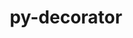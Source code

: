 ---
title: "py-decorator"
layout: cache
categories: [package, develop]
meta: {"compilers": ["none"], "num_specs": 89, "num_specs_by_stack": {"data-vis-sdk": 16, "e4s": 15, "e4s-neoverse-v2": 16, "hep": 11, "ml-linux-aarch64-cpu": 16, "ml-linux-aarch64-cuda": 15, "ml-linux-x86_64-cpu": 15, "ml-linux-x86_64-cuda": 15, "ml-linux-x86_64-rocm": 15, "root": 89}, "oss": ["ubuntu20.04", "ubuntu22.04", "ubuntu24.04"], "platforms": ["linux"], "stacks": ["data-vis-sdk", "e4s", "e4s-neoverse-v2", "hep", "ml-linux-aarch64-cpu", "ml-linux-aarch64-cuda", "ml-linux-x86_64-cpu", "ml-linux-x86_64-cuda", "ml-linux-x86_64-rocm", "root"], "targets": ["aarch64", "neoverse_v2", "x86_64_v3"], "versions": ["5.1.1"]}
spec_details: [{"compiler": "none", "hash": "2fiheu7nt6ogwvuenyaanwn2vijqt5j4", "os": "ubuntu24.04", "platform": "linux", "size": "-", "stacks": ["ml-linux-aarch64-cpu", "root"], "target": "aarch64", "variants": ["build_system=python_pip"], "versions": ["5.1.1"]}, {"compiler": "none", "hash": "2trno6ze6nye4ecsd66v6n3w2gmktfly", "os": "ubuntu22.04", "platform": "linux", "size": "-", "stacks": ["hep", "root"], "target": "x86_64_v3", "variants": ["build_system=python_pip"], "versions": ["5.1.1"]}, {"compiler": "none", "hash": "4swnlejlo6axwvwzvtcbobl4t6emsfa6", "os": "ubuntu24.04", "platform": "linux", "size": "-", "stacks": ["ml-linux-x86_64-cpu", "ml-linux-x86_64-cuda", "ml-linux-x86_64-rocm", "root"], "target": "x86_64_v3", "variants": ["build_system=python_pip"], "versions": ["5.1.1"]}, {"compiler": "none", "hash": "4xldz5r5pcbx2yj3vffmrxsonhv5hcmz", "os": "ubuntu24.04", "platform": "linux", "size": "-", "stacks": ["ml-linux-aarch64-cpu", "ml-linux-aarch64-cuda", "root"], "target": "aarch64", "variants": ["build_system=python_pip"], "versions": ["5.1.1"]}, {"compiler": "none", "hash": "4xsk3ccysamztdnpltc2vtwiw56zqsz5", "os": "ubuntu22.04", "platform": "linux", "size": "-", "stacks": ["hep", "root"], "target": "x86_64_v3", "variants": ["build_system=python_pip"], "versions": ["5.1.1"]}, {"compiler": "none", "hash": "4y5wb7gsxzrfzvlujrpej723lcd47kz5", "os": "ubuntu24.04", "platform": "linux", "size": "-", "stacks": ["ml-linux-aarch64-cpu", "ml-linux-aarch64-cuda", "root"], "target": "aarch64", "variants": ["build_system=python_pip"], "versions": ["5.1.1"]}, {"compiler": "none", "hash": "5c7jhtgr7ejmoje5r5que2dtpadphnlq", "os": "ubuntu22.04", "platform": "linux", "size": "-", "stacks": ["e4s-neoverse-v2", "root"], "target": "neoverse_v2", "variants": ["build_system=python_pip"], "versions": ["5.1.1"]}, {"compiler": "none", "hash": "5hgy6edjkouatsochhqii2dkqtqyadou", "os": "ubuntu22.04", "platform": "linux", "size": "-", "stacks": ["hep", "root"], "target": "x86_64_v3", "variants": ["build_system=python_pip"], "versions": ["5.1.1"]}, {"compiler": "none", "hash": "5hjcudufpol5ujrk5oovlbnt6fkrachc", "os": "ubuntu22.04", "platform": "linux", "size": "-", "stacks": ["hep", "root"], "target": "x86_64_v3", "variants": ["build_system=python_pip"], "versions": ["5.1.1"]}, {"compiler": "none", "hash": "5jsz2c467avpsq75b25dhaxj6ej66vjq", "os": "ubuntu22.04", "platform": "linux", "size": "-", "stacks": ["e4s", "root"], "target": "x86_64_v3", "variants": ["build_system=python_pip"], "versions": ["5.1.1"]}, {"compiler": "none", "hash": "5lie6xzw3khpxv32mcea4nu3e6ggnd6j", "os": "ubuntu20.04", "platform": "linux", "size": "-", "stacks": ["data-vis-sdk", "root"], "target": "x86_64_v3", "variants": ["build_system=python_pip"], "versions": ["5.1.1"]}, {"compiler": "none", "hash": "6bwpawnjsihljw4p7qbpibzojsppgh53", "os": "ubuntu22.04", "platform": "linux", "size": "-", "stacks": ["e4s-neoverse-v2", "root"], "target": "neoverse_v2", "variants": ["build_system=python_pip"], "versions": ["5.1.1"]}, {"compiler": "none", "hash": "6vhhf2ojrl5pzthx5b5lifg5ezb2lgyz", "os": "ubuntu24.04", "platform": "linux", "size": "-", "stacks": ["ml-linux-aarch64-cpu", "ml-linux-aarch64-cuda", "root"], "target": "aarch64", "variants": ["build_system=python_pip"], "versions": ["5.1.1"]}, {"compiler": "none", "hash": "7c4xudkyckmul3xp2fcdqycn6huwqi3b", "os": "ubuntu20.04", "platform": "linux", "size": "-", "stacks": ["data-vis-sdk", "root"], "target": "x86_64_v3", "variants": ["build_system=python_pip"], "versions": ["5.1.1"]}, {"compiler": "none", "hash": "7gwr4k3wjgquryfxsrfd6gn57a6g34z4", "os": "ubuntu24.04", "platform": "linux", "size": "-", "stacks": ["ml-linux-aarch64-cpu", "ml-linux-aarch64-cuda", "root"], "target": "aarch64", "variants": ["build_system=python_pip"], "versions": ["5.1.1"]}, {"compiler": "none", "hash": "7k5luvt6lmazaymtfnhyiecownmvkl5h", "os": "ubuntu22.04", "platform": "linux", "size": "-", "stacks": ["e4s-neoverse-v2", "root"], "target": "neoverse_v2", "variants": ["build_system=python_pip"], "versions": ["5.1.1"]}, {"compiler": "none", "hash": "7uhmp2jajdupymb5w5vkercwhc4a3ctx", "os": "ubuntu20.04", "platform": "linux", "size": "-", "stacks": ["data-vis-sdk", "root"], "target": "x86_64_v3", "variants": ["build_system=python_pip"], "versions": ["5.1.1"]}, {"compiler": "none", "hash": "cjr3jjgohsxctb3pymc7h7y4nhi5t2ty", "os": "ubuntu24.04", "platform": "linux", "size": "-", "stacks": ["ml-linux-aarch64-cpu", "ml-linux-aarch64-cuda", "root"], "target": "aarch64", "variants": ["build_system=python_pip"], "versions": ["5.1.1"]}, {"compiler": "none", "hash": "corfsruogvs6z44y3pk3vuu7cfmx4jwy", "os": "ubuntu24.04", "platform": "linux", "size": "-", "stacks": ["ml-linux-x86_64-cpu", "ml-linux-x86_64-cuda", "ml-linux-x86_64-rocm", "root"], "target": "x86_64_v3", "variants": ["build_system=python_pip"], "versions": ["5.1.1"]}, {"compiler": "none", "hash": "cr5vbciovl74xps2zlfssnaojhu6lcau", "os": "ubuntu22.04", "platform": "linux", "size": "-", "stacks": ["e4s", "root"], "target": "x86_64_v3", "variants": ["build_system=python_pip"], "versions": ["5.1.1"]}, {"compiler": "none", "hash": "dcfqwf6y5vrt4wchu2mfwsfwwpecbmel", "os": "ubuntu24.04", "platform": "linux", "size": "-", "stacks": ["ml-linux-aarch64-cpu", "ml-linux-aarch64-cuda", "root"], "target": "aarch64", "variants": ["build_system=python_pip"], "versions": ["5.1.1"]}, {"compiler": "none", "hash": "dsypdzankagpbtkozdo5stgojdcig4oj", "os": "ubuntu22.04", "platform": "linux", "size": "-", "stacks": ["hep", "root"], "target": "x86_64_v3", "variants": ["build_system=python_pip"], "versions": ["5.1.1"]}, {"compiler": "none", "hash": "dvw5qfeignk4ckxohgzjfkcuo3pnmtj6", "os": "ubuntu22.04", "platform": "linux", "size": "-", "stacks": ["e4s", "root"], "target": "x86_64_v3", "variants": ["build_system=python_pip"], "versions": ["5.1.1"]}, {"compiler": "none", "hash": "e553jfja73lfqen7x3ile2ukrd25ymwu", "os": "ubuntu24.04", "platform": "linux", "size": "-", "stacks": ["ml-linux-x86_64-cpu", "ml-linux-x86_64-cuda", "ml-linux-x86_64-rocm", "root"], "target": "x86_64_v3", "variants": ["build_system=python_pip"], "versions": ["5.1.1"]}, {"compiler": "none", "hash": "efipvo6hczb2rb7t2dfd6mo6r7nspemr", "os": "ubuntu24.04", "platform": "linux", "size": "-", "stacks": ["ml-linux-x86_64-cpu", "ml-linux-x86_64-cuda", "ml-linux-x86_64-rocm", "root"], "target": "x86_64_v3", "variants": ["build_system=python_pip"], "versions": ["5.1.1"]}, {"compiler": "none", "hash": "ehvp46mlssruq6eamaigodumjw6xwitt", "os": "ubuntu22.04", "platform": "linux", "size": "-", "stacks": ["hep", "root"], "target": "x86_64_v3", "variants": ["build_system=python_pip"], "versions": ["5.1.1"]}, {"compiler": "none", "hash": "fmgtvq47vgb5ttiwfujnmlkfma7lexcv", "os": "ubuntu24.04", "platform": "linux", "size": "-", "stacks": ["ml-linux-x86_64-cpu", "ml-linux-x86_64-cuda", "ml-linux-x86_64-rocm", "root"], "target": "x86_64_v3", "variants": ["build_system=python_pip"], "versions": ["5.1.1"]}, {"compiler": "none", "hash": "fmxe6acn7xhkaz3h6syf6e4nd6mda43y", "os": "ubuntu24.04", "platform": "linux", "size": "-", "stacks": ["ml-linux-aarch64-cpu", "ml-linux-aarch64-cuda", "root"], "target": "aarch64", "variants": ["build_system=python_pip"], "versions": ["5.1.1"]}, {"compiler": "none", "hash": "fvxxh7prfhgcb5nq7b2n7uxoghurm7r3", "os": "ubuntu20.04", "platform": "linux", "size": "-", "stacks": ["data-vis-sdk", "root"], "target": "x86_64_v3", "variants": ["build_system=python_pip"], "versions": ["5.1.1"]}, {"compiler": "none", "hash": "fw6x52o32njnitjirxjvg5kk4zqiu3tj", "os": "ubuntu22.04", "platform": "linux", "size": "-", "stacks": ["e4s-neoverse-v2", "root"], "target": "neoverse_v2", "variants": ["build_system=python_pip"], "versions": ["5.1.1"]}, {"compiler": "none", "hash": "g53xua2fcofam2iddb3gpyt5vf2zpvbx", "os": "ubuntu22.04", "platform": "linux", "size": "-", "stacks": ["e4s", "root"], "target": "x86_64_v3", "variants": ["build_system=python_pip"], "versions": ["5.1.1"]}, {"compiler": "none", "hash": "g7q2npugfkgg6qdzdf5fnr6ofyxzhwuy", "os": "ubuntu22.04", "platform": "linux", "size": "-", "stacks": ["e4s-neoverse-v2", "root"], "target": "neoverse_v2", "variants": ["build_system=python_pip"], "versions": ["5.1.1"]}, {"compiler": "none", "hash": "geg3xavk6whfdqymqksa5kkvkdhe7bt4", "os": "ubuntu22.04", "platform": "linux", "size": "-", "stacks": ["e4s", "root"], "target": "x86_64_v3", "variants": ["build_system=python_pip"], "versions": ["5.1.1"]}, {"compiler": "none", "hash": "gl3vo5vustjivav6tm4or7mk7h7qvegh", "os": "ubuntu24.04", "platform": "linux", "size": "-", "stacks": ["ml-linux-aarch64-cpu", "ml-linux-aarch64-cuda", "root"], "target": "aarch64", "variants": ["build_system=python_pip"], "versions": ["5.1.1"]}, {"compiler": "none", "hash": "h5plv2qhpa35vfr7k2vzrlxeofmtd53r", "os": "ubuntu20.04", "platform": "linux", "size": "-", "stacks": ["data-vis-sdk", "root"], "target": "x86_64_v3", "variants": ["build_system=python_pip"], "versions": ["5.1.1"]}, {"compiler": "none", "hash": "hhypn4bv27zv44rhgpllhhx7vcy7dcl4", "os": "ubuntu24.04", "platform": "linux", "size": "-", "stacks": ["ml-linux-aarch64-cpu", "ml-linux-aarch64-cuda", "root"], "target": "aarch64", "variants": ["build_system=python_pip"], "versions": ["5.1.1"]}, {"compiler": "none", "hash": "hlx7mho3gn46wysbwzas2oun4inybnb7", "os": "ubuntu20.04", "platform": "linux", "size": "-", "stacks": ["data-vis-sdk", "root"], "target": "x86_64_v3", "variants": ["build_system=python_pip"], "versions": ["5.1.1"]}, {"compiler": "none", "hash": "ikiatx33h4t6f2rfibfu6to5y2ccqjuf", "os": "ubuntu20.04", "platform": "linux", "size": "-", "stacks": ["data-vis-sdk", "root"], "target": "x86_64_v3", "variants": ["build_system=python_pip"], "versions": ["5.1.1"]}, {"compiler": "none", "hash": "j6shfuy4jpdznmfr4afsuqaigalvny3e", "os": "ubuntu22.04", "platform": "linux", "size": "-", "stacks": ["hep", "root"], "target": "x86_64_v3", "variants": ["build_system=python_pip"], "versions": ["5.1.1"]}, {"compiler": "none", "hash": "jibipuhejumvkocvjb6diibu4ifilbk5", "os": "ubuntu24.04", "platform": "linux", "size": "-", "stacks": ["ml-linux-aarch64-cpu", "ml-linux-aarch64-cuda", "root"], "target": "aarch64", "variants": ["build_system=python_pip"], "versions": ["5.1.1"]}, {"compiler": "none", "hash": "jruebwd7v6fr5cq3uemqxa2rc3keaidr", "os": "ubuntu20.04", "platform": "linux", "size": "-", "stacks": ["data-vis-sdk", "root"], "target": "x86_64_v3", "variants": ["build_system=python_pip"], "versions": ["5.1.1"]}, {"compiler": "none", "hash": "jz34gqnu7zkyb7fasakqc6hm7llckbsg", "os": "ubuntu22.04", "platform": "linux", "size": "-", "stacks": ["hep", "root"], "target": "x86_64_v3", "variants": ["build_system=python_pip"], "versions": ["5.1.1"]}, {"compiler": "none", "hash": "kbacjtzaba4dhxwhutax3e6e65bu3vvx", "os": "ubuntu22.04", "platform": "linux", "size": "-", "stacks": ["e4s-neoverse-v2", "root"], "target": "neoverse_v2", "variants": ["build_system=python_pip"], "versions": ["5.1.1"]}, {"compiler": "none", "hash": "kpdi4dcudwlivai4kheyw7pl4stkcaue", "os": "ubuntu22.04", "platform": "linux", "size": "-", "stacks": ["e4s-neoverse-v2", "root"], "target": "neoverse_v2", "variants": ["build_system=python_pip"], "versions": ["5.1.1"]}, {"compiler": "none", "hash": "ly7l645v3gyxtivg4m5pgkrf3wuql7pc", "os": "ubuntu24.04", "platform": "linux", "size": "-", "stacks": ["ml-linux-x86_64-cpu", "ml-linux-x86_64-cuda", "ml-linux-x86_64-rocm", "root"], "target": "x86_64_v3", "variants": ["build_system=python_pip"], "versions": ["5.1.1"]}, {"compiler": "none", "hash": "mhvpqz4hm7537npybqwkqrcs5ch443bz", "os": "ubuntu22.04", "platform": "linux", "size": "-", "stacks": ["e4s-neoverse-v2", "root"], "target": "neoverse_v2", "variants": ["build_system=python_pip"], "versions": ["5.1.1"]}, {"compiler": "none", "hash": "mik5mndm4bsef4hfielm7mtd4ktahifm", "os": "ubuntu24.04", "platform": "linux", "size": "-", "stacks": ["ml-linux-x86_64-cpu", "ml-linux-x86_64-cuda", "ml-linux-x86_64-rocm", "root"], "target": "x86_64_v3", "variants": ["build_system=python_pip"], "versions": ["5.1.1"]}, {"compiler": "none", "hash": "mputbnuebv2avbwjqqglfeotm2b3gaye", "os": "ubuntu22.04", "platform": "linux", "size": "-", "stacks": ["e4s-neoverse-v2", "root"], "target": "neoverse_v2", "variants": ["build_system=python_pip"], "versions": ["5.1.1"]}, {"compiler": "none", "hash": "n3uc263uca3rcwsvnd5phaxqbbtuhd5n", "os": "ubuntu22.04", "platform": "linux", "size": "-", "stacks": ["e4s-neoverse-v2", "root"], "target": "neoverse_v2", "variants": ["build_system=python_pip"], "versions": ["5.1.1"]}, {"compiler": "none", "hash": "n6m6ok3c4he5owvzwagzp3hcn5nmazom", "os": "ubuntu24.04", "platform": "linux", "size": "-", "stacks": ["ml-linux-x86_64-cpu", "ml-linux-x86_64-cuda", "ml-linux-x86_64-rocm", "root"], "target": "x86_64_v3", "variants": ["build_system=python_pip"], "versions": ["5.1.1"]}, {"compiler": "none", "hash": "nit6bsm5mvywhp24ki6pnhb5i5if3gdb", "os": "ubuntu22.04", "platform": "linux", "size": "-", "stacks": ["e4s", "root"], "target": "x86_64_v3", "variants": ["build_system=python_pip"], "versions": ["5.1.1"]}, {"compiler": "none", "hash": "ntzsxbczdhghrf6mj345nfyvh4qv7fep", "os": "ubuntu24.04", "platform": "linux", "size": "-", "stacks": ["ml-linux-aarch64-cpu", "ml-linux-aarch64-cuda", "root"], "target": "aarch64", "variants": ["build_system=python_pip"], "versions": ["5.1.1"]}, {"compiler": "none", "hash": "ow6ooihwxcyhsoggxrigxdzvboa6ribj", "os": "ubuntu24.04", "platform": "linux", "size": "-", "stacks": ["ml-linux-x86_64-cpu", "ml-linux-x86_64-cuda", "ml-linux-x86_64-rocm", "root"], "target": "x86_64_v3", "variants": ["build_system=python_pip"], "versions": ["5.1.1"]}, {"compiler": "none", "hash": "ownonegjuuqp7chwetqfu2raumijnxo6", "os": "ubuntu22.04", "platform": "linux", "size": "-", "stacks": ["e4s", "root"], "target": "x86_64_v3", "variants": ["build_system=python_pip"], "versions": ["5.1.1"]}, {"compiler": "none", "hash": "pdvxgi5b7w2wheho4yuxibz6lf42n6od", "os": "ubuntu22.04", "platform": "linux", "size": "-", "stacks": ["e4s", "root"], "target": "x86_64_v3", "variants": ["build_system=python_pip"], "versions": ["5.1.1"]}, {"compiler": "none", "hash": "pjcouc5ahwijsbp47nwuy2nflh5mao3r", "os": "ubuntu24.04", "platform": "linux", "size": "-", "stacks": ["ml-linux-x86_64-cpu", "ml-linux-x86_64-cuda", "ml-linux-x86_64-rocm", "root"], "target": "x86_64_v3", "variants": ["build_system=python_pip"], "versions": ["5.1.1"]}, {"compiler": "none", "hash": "pkyh42ngqe5v6k3tre25mgtbw4vrsdcv", "os": "ubuntu22.04", "platform": "linux", "size": "-", "stacks": ["e4s", "root"], "target": "x86_64_v3", "variants": ["build_system=python_pip"], "versions": ["5.1.1"]}, {"compiler": "none", "hash": "pvwohjm3ehy6ejrbimltaezuvoaor2jo", "os": "ubuntu24.04", "platform": "linux", "size": "-", "stacks": ["ml-linux-x86_64-cpu", "ml-linux-x86_64-cuda", "ml-linux-x86_64-rocm", "root"], "target": "x86_64_v3", "variants": ["build_system=python_pip"], "versions": ["5.1.1"]}, {"compiler": "none", "hash": "pxfbrps4djto6ejm5f65z5ecx36ucnku", "os": "ubuntu20.04", "platform": "linux", "size": "-", "stacks": ["data-vis-sdk", "root"], "target": "x86_64_v3", "variants": ["build_system=python_pip"], "versions": ["5.1.1"]}, {"compiler": "none", "hash": "qn3b4jkrsdwkl2e32rs5bfwlpcksq3fb", "os": "ubuntu24.04", "platform": "linux", "size": "-", "stacks": ["ml-linux-aarch64-cpu", "ml-linux-aarch64-cuda", "root"], "target": "aarch64", "variants": ["build_system=python_pip"], "versions": ["5.1.1"]}, {"compiler": "none", "hash": "qzja4fquzdjkup7emvn3ceomc6delw43", "os": "ubuntu20.04", "platform": "linux", "size": "-", "stacks": ["data-vis-sdk", "root"], "target": "x86_64_v3", "variants": ["build_system=python_pip"], "versions": ["5.1.1"]}, {"compiler": "none", "hash": "rfg746ex2s5lfek7pj4nluzi3ssfsgqd", "os": "ubuntu20.04", "platform": "linux", "size": "-", "stacks": ["data-vis-sdk", "root"], "target": "x86_64_v3", "variants": ["build_system=python_pip"], "versions": ["5.1.1"]}, {"compiler": "none", "hash": "rps7c7ojlxbt6mbp5gotgwxufknqt6ss", "os": "ubuntu24.04", "platform": "linux", "size": "-", "stacks": ["ml-linux-x86_64-cpu", "ml-linux-x86_64-cuda", "ml-linux-x86_64-rocm", "root"], "target": "x86_64_v3", "variants": ["build_system=python_pip"], "versions": ["5.1.1"]}, {"compiler": "none", "hash": "rykvsbtupsrrasiyxscqefo6k2uvbhhq", "os": "ubuntu24.04", "platform": "linux", "size": "-", "stacks": ["ml-linux-x86_64-cpu", "ml-linux-x86_64-cuda", "ml-linux-x86_64-rocm", "root"], "target": "x86_64_v3", "variants": ["build_system=python_pip"], "versions": ["5.1.1"]}, {"compiler": "none", "hash": "saq2o2ujy7jrzzqovd34xbvi2o6xoe62", "os": "ubuntu20.04", "platform": "linux", "size": "-", "stacks": ["data-vis-sdk", "root"], "target": "x86_64_v3", "variants": ["build_system=python_pip"], "versions": ["5.1.1"]}, {"compiler": "none", "hash": "sbghtbwvsfdsl4vw26qmgmddvr4w4jls", "os": "ubuntu22.04", "platform": "linux", "size": "-", "stacks": ["hep", "root"], "target": "x86_64_v3", "variants": ["build_system=python_pip"], "versions": ["5.1.1"]}, {"compiler": "none", "hash": "sdiga2xg2q3nhue6t6wgcomw5z7rglff", "os": "ubuntu22.04", "platform": "linux", "size": "-", "stacks": ["e4s-neoverse-v2", "root"], "target": "neoverse_v2", "variants": ["build_system=python_pip"], "versions": ["5.1.1"]}, {"compiler": "none", "hash": "sg6xo3azxeibspyhvtxr3smhalcbg3by", "os": "ubuntu20.04", "platform": "linux", "size": "-", "stacks": ["data-vis-sdk", "root"], "target": "x86_64_v3", "variants": ["build_system=python_pip"], "versions": ["5.1.1"]}, {"compiler": "none", "hash": "te6w6uznxz32u3qfuxuh5evb573fpirj", "os": "ubuntu24.04", "platform": "linux", "size": "-", "stacks": ["ml-linux-aarch64-cpu", "ml-linux-aarch64-cuda", "root"], "target": "aarch64", "variants": ["build_system=python_pip"], "versions": ["5.1.1"]}, {"compiler": "none", "hash": "tvleklwlhxuvq7skgtuaiznyql5deoq5", "os": "ubuntu22.04", "platform": "linux", "size": "-", "stacks": ["e4s", "root"], "target": "x86_64_v3", "variants": ["build_system=python_pip"], "versions": ["5.1.1"]}, {"compiler": "none", "hash": "tzhqvhm4g74ojf3vozjgyhdfwbszjf5r", "os": "ubuntu22.04", "platform": "linux", "size": "-", "stacks": ["e4s", "root"], "target": "x86_64_v3", "variants": ["build_system=python_pip"], "versions": ["5.1.1"]}, {"compiler": "none", "hash": "uenwd5zoqffhxziqrzcukrg3m6y5zmrz", "os": "ubuntu20.04", "platform": "linux", "size": "-", "stacks": ["data-vis-sdk", "root"], "target": "x86_64_v3", "variants": ["build_system=python_pip"], "versions": ["5.1.1"]}, {"compiler": "none", "hash": "uz6drm6lujypmi33ucbh342t7yzq2qnt", "os": "ubuntu20.04", "platform": "linux", "size": "-", "stacks": ["data-vis-sdk", "root"], "target": "x86_64_v3", "variants": ["build_system=python_pip"], "versions": ["5.1.1"]}, {"compiler": "none", "hash": "v3xw534gamezphy6my45agknwvtagt6s", "os": "ubuntu22.04", "platform": "linux", "size": "-", "stacks": ["hep", "root"], "target": "x86_64_v3", "variants": ["build_system=python_pip"], "versions": ["5.1.1"]}, {"compiler": "none", "hash": "v5cwapab4pjlhf6qc5fzp6pu7gmoq6mj", "os": "ubuntu22.04", "platform": "linux", "size": "-", "stacks": ["hep", "root"], "target": "x86_64_v3", "variants": ["build_system=python_pip"], "versions": ["5.1.1"]}, {"compiler": "none", "hash": "w6haducjkdxkvibuwll5qk7hmq7wy3kt", "os": "ubuntu22.04", "platform": "linux", "size": "-", "stacks": ["e4s", "root"], "target": "x86_64_v3", "variants": ["build_system=python_pip"], "versions": ["5.1.1"]}, {"compiler": "none", "hash": "wfmh6rqkqxd6xdiw4ptu6ru7fb6g5p6d", "os": "ubuntu22.04", "platform": "linux", "size": "-", "stacks": ["e4s", "root"], "target": "x86_64_v3", "variants": ["build_system=python_pip"], "versions": ["5.1.1"]}, {"compiler": "none", "hash": "wwpyqtpng5u4ozgt46ydpiv63wnvcfer", "os": "ubuntu22.04", "platform": "linux", "size": "-", "stacks": ["e4s-neoverse-v2", "root"], "target": "neoverse_v2", "variants": ["build_system=python_pip"], "versions": ["5.1.1"]}, {"compiler": "none", "hash": "wynqfc24kzsgsdo4ncdlxdstnay3fdwe", "os": "ubuntu22.04", "platform": "linux", "size": "-", "stacks": ["e4s", "root"], "target": "x86_64_v3", "variants": ["build_system=python_pip"], "versions": ["5.1.1"]}, {"compiler": "none", "hash": "wz4yrx5izcdcmb7xu65g6gkz4g4zrsmp", "os": "ubuntu22.04", "platform": "linux", "size": "-", "stacks": ["e4s-neoverse-v2", "root"], "target": "neoverse_v2", "variants": ["build_system=python_pip"], "versions": ["5.1.1"]}, {"compiler": "none", "hash": "xckhvnsaivew3pdm4jz4efogvmwpf2wy", "os": "ubuntu22.04", "platform": "linux", "size": "-", "stacks": ["e4s-neoverse-v2", "root"], "target": "neoverse_v2", "variants": ["build_system=python_pip"], "versions": ["5.1.1"]}, {"compiler": "none", "hash": "xth32kl3zg3ta63wehqlo2hftoaz2coo", "os": "ubuntu22.04", "platform": "linux", "size": "-", "stacks": ["e4s", "root"], "target": "x86_64_v3", "variants": ["build_system=python_pip"], "versions": ["5.1.1"]}, {"compiler": "none", "hash": "yiwqr3vb2hgkglt3wp3t5kgcvlz7so5p", "os": "ubuntu22.04", "platform": "linux", "size": "-", "stacks": ["e4s-neoverse-v2", "root"], "target": "neoverse_v2", "variants": ["build_system=python_pip"], "versions": ["5.1.1"]}, {"compiler": "none", "hash": "z7z7rj6t2yfi6nay2wisyymx2gcbrpjf", "os": "ubuntu24.04", "platform": "linux", "size": "-", "stacks": ["ml-linux-x86_64-cpu", "ml-linux-x86_64-cuda", "ml-linux-x86_64-rocm", "root"], "target": "x86_64_v3", "variants": ["build_system=python_pip"], "versions": ["5.1.1"]}, {"compiler": "none", "hash": "znglf7p34ull4fsu6uxp6nkhobxrtdex", "os": "ubuntu20.04", "platform": "linux", "size": "-", "stacks": ["data-vis-sdk", "root"], "target": "x86_64_v3", "variants": ["build_system=python_pip"], "versions": ["5.1.1"]}, {"compiler": "none", "hash": "zqzp4cq32xnuykp7oiepwit6zaafaxtg", "os": "ubuntu22.04", "platform": "linux", "size": "-", "stacks": ["e4s-neoverse-v2", "root"], "target": "neoverse_v2", "variants": ["build_system=python_pip"], "versions": ["5.1.1"]}, {"compiler": "none", "hash": "zvhkagbm63uyflaepzxrfhxjh5qcob77", "os": "ubuntu24.04", "platform": "linux", "size": "-", "stacks": ["ml-linux-aarch64-cpu", "ml-linux-aarch64-cuda", "root"], "target": "aarch64", "variants": ["build_system=python_pip"], "versions": ["5.1.1"]}, {"compiler": "none", "hash": "zzhbg2fxittoxtwmuyl73aqe3aey4iff", "os": "ubuntu24.04", "platform": "linux", "size": "-", "stacks": ["ml-linux-aarch64-cpu", "ml-linux-aarch64-cuda", "root"], "target": "aarch64", "variants": ["build_system=python_pip"], "versions": ["5.1.1"]}, {"compiler": "none", "hash": "zzlfbiibn6rynqm62qoit4jpzwxg6sx3", "os": "ubuntu24.04", "platform": "linux", "size": "-", "stacks": ["ml-linux-x86_64-cpu", "ml-linux-x86_64-cuda", "ml-linux-x86_64-rocm", "root"], "target": "x86_64_v3", "variants": ["build_system=python_pip"], "versions": ["5.1.1"]}]
---
